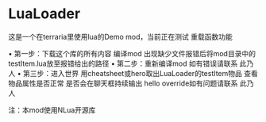 # LuaLoader


这是一个在terraria里使用lua的Demo mod，当前正在测试 重载函数功能

• 第一步：下载这个库的所有内容 编译mod 出现缺少文件报错后将mod目录中的testItem.lua放至报错给出的路径
• 第二步：重新编译mod 如有错误请联系 此乃人
• 第三步：进入世界 用cheatsheet或hero取出LuaLoader的testItem物品 查看物品属性是否正常 是否会在聊天框持续输出 hello override如有问题请联系 此乃人

注：本mod使用NLua开源库
